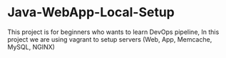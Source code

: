 # Java-WebApp-Local-Setup
This project is for beginners who wants to learn DevOps pipeline, In this project we are using vagrant to setup servers (Web, App, Memcache, MySQL, NGINX)

